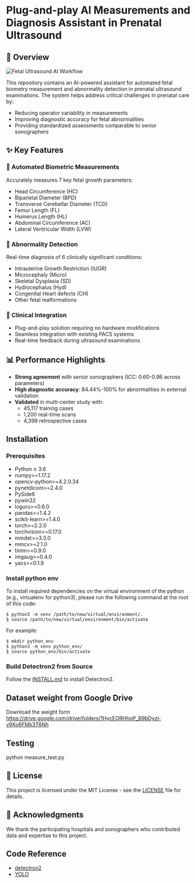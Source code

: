 # Plug-and-play AI Measurements and Diagnosis Assistant in Prenatal Ultrasound

## 📌 Overview

![Fetal Ultrasound AI Workflow](fetal_ai_overview.ng)  <!-- 本地图片示例 -->

This repository contains an AI-powered assistant for automated fetal biometry measurement and abnormality detection in prenatal ultrasound examinations. The system helps address critical challenges in prenatal care by:

- Reducing operator variability in measurements
- Improving diagnostic accuracy for fetal abnormalities
- Providing standardized assessments comparable to senior sonographers

## ✨ Key Features

### 📏 Automated Biometric Measurements
Accurately measures 7 key fetal growth parameters:
- Head Circumference (HC)
- Biparietal Diameter (BPD)
- Transverse Cerebellar Diameter (TCD)
- Femur Length (FL)
- Humerus Length (HL)
- Abdominal Circumference (AC)
- Lateral Ventricular Width (LVW)

### 🚨 Abnormality Detection
Real-time diagnosis of 6 clinically significant conditions:
- Intrauterine Growth Restriction (IUGR)
- Microcephaly (Micro)
- Skeletal Dysplasia (SD)
- Hydrocephalus (Hyd)
- Congenital Heart defects (CH)
- Other fetal malformations

### 🏥 Clinical Integration
- Plug-and-play solution requiring no hardware modifications
- Seamless integration with existing PACS systems
- Real-time feedback during ultrasound examinations

## 📊 Performance Highlights
- **Strong agreement** with senior sonographers (ICC: 0.60-0.96 across parameters)
- **High diagnostic accuracy**: 84.44%-100% for abnormalities in external validation
- **Validated** in multi-center study with:
  - 45,117 training cases
  - 1,200 real-time scans
  - 4,396 retrospective cases

## Installation

### Prerequisites

- Python ≥ 3.6
- numpy>=1.17.2
- opencv-python>=4.2.0.34
- pynetdicom>=2.4.0
- PySide6
- pywin32
- loguru>=0.6.0
- pandas>=1.4.2
- scikit-learn>=1.4.0
- torch>=2.2.0
- torchvision>=0.17.0
- mmdet>=3.3.0
- mmcv>=2.1.0
- timm>=0.9.0
- imgaug>=0.4.0
- yacs>=0.1.8
### Install python env

To install required dependencies on the virtual environment of the python (e.g., virtualenv for python3), please run the following command at the root of this code:
```
$ python3 -m venv /path/to/new/virtual/environment/.
$ source /path/to/new/virtual/environment/bin/activate
```
For example:
```
$ mkdir python_env
$ python3 -m venv python_env/
$ source python_env/bin/activate
```
 

### Build Detectron2 from Source

Follow the [INSTALL.md](https://github.com/facebookresearch/detectron2/blob/master/INSTALL.md) to install Detectron2.

## Dataset weight from Google Drive

Download the weight form https://drive.google.com/drive/folders/1HycEORHhoP_B9bDyzl-v9Xo6FMk3T6Nh



## Testing 

python measure_test.py 

## 📝 License

This project is licensed under the MIT License - see the [LICENSE](LICENSE) file for details.

## 🙏 Acknowledgments

We thank the participating hospitals and sonographers who contributed data and expertise to this project.

## Code Reference 
  - [detectron2](https://github.com/facebookresearch/detectron2)
  - [YOLO](https://github.com/ultralytics/yolov5)
